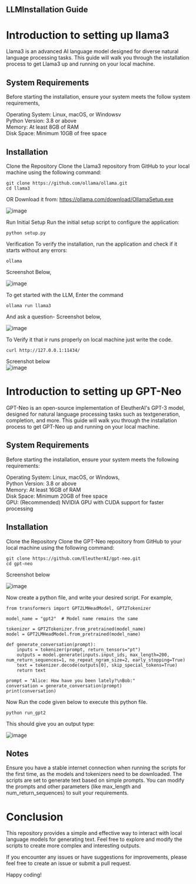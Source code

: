 ## LLMInstallation Guide

# Introduction to setting up llama3
Llama3 is an advanced AI language model designed for diverse natural language processing tasks. This guide will walk you through the installation process to get Llama3 up and running on your local machine.

## System Requirements
Before starting the installation, ensure your system meets the follow system requirements,

Operating System: Linux, macOS, or Windowsv<br/>
Python Version: 3.8 or above<br/>
Memory: At least 8GB of RAM<br/>
Disk Space: Minimum 10GB of free space<br/>

## Installation
Clone the Repository
Clone the Llama3 repository from GitHub to your local machine using the following command:
```
git clone https://github.com/ollama/ollama.git
cd llama3
```
OR 
Download it from: https://ollama.com/download/OllamaSetup.exe

![image](https://github.com/YagneshBrahmbhatt/LocalLLMAssignment/assets/113946217/0915f5e4-468e-42b1-9d47-ae2bb2210f3c)

Run Initial Setup
Run the initial setup script to configure the application:
```
python setup.py
```
Verification
To verify the installation, run the application and check if it starts without any errors:
```
ollama
```
Screenshot Below,

![image](https://github.com/YagneshBrahmbhatt/LocalLLMAssignment/assets/113946217/bb9174c4-f649-43fa-a72b-d8a35f9d50c9)

To get started with the LLM,
Enter the command
```
ollama run llama3
```
And ask a question- Screenshot below,

![image](https://github.com/YagneshBrahmbhatt/LocalLLMAssignment/assets/113946217/7b4b3558-dfd5-47af-b0f9-332277f771d6)

To Verify it that ir runs properly on local machine just write the code.
```
curl http://127.0.0.1:11434/
```
Screenshot below<br/>
![image](https://github.com/YagneshBrahmbhatt/LocalLLMAssignment/assets/113946217/c5263ec1-ada5-4576-8426-67a681bbb960)


# Introduction to setting up GPT-Neo

GPT-Neo is an open-source implementation of EleutherAI's GPT-3 model, designed for natural language processing tasks such as textgeneration, completion, and more. This guide will walk you through the installation process to get GPT-Neo up and running on your local machine.

## System Requirements
Before starting the installation, ensure your system meets the following requirements:

Operating System: Linux, macOS, or Windows,<br/>
Python Version: 3.8 or above<br/>
Memory: At least 16GB of RAM<br/>
Disk Space: Minimum 20GB of free space<br/>
GPU: (Recommended) NVIDIA GPU with CUDA support for faster processing<br/>

## Installation
Clone the Repository
Clone the GPT-Neo repository from GitHub to your local machine using the following command:
```
git clone https://github.com/EleutherAI/gpt-neo.git
cd gpt-neo
```
Screenshot below

![image](https://github.com/YagneshBrahmbhatt/LocalLLMAssignment/assets/113946217/77310395-bb41-490a-9311-5b99269bc691)

Now create a python file, and write your desired script. 
For example,
```
from transformers import GPT2LMHeadModel, GPT2Tokenizer

model_name = "gpt2"  # Model name remains the same

tokenizer = GPT2Tokenizer.from_pretrained(model_name)
model = GPT2LMHeadModel.from_pretrained(model_name)

def generate_conversation(prompt):
    inputs = tokenizer(prompt, return_tensors="pt")
    outputs = model.generate(inputs.input_ids, max_length=200, num_return_sequences=1, no_repeat_ngram_size=2, early_stopping=True)
    text = tokenizer.decode(outputs[0], skip_special_tokens=True)
    return text

prompt = "Alice: How have you been lately?\nBob:"
conversation = generate_conversation(prompt)
print(conversation)
```

Now Run the code given below to execute this python file.
```
python run_gpt2
```
This should give you an output type:

![image](https://github.com/YagneshBrahmbhatt/LocalLLMAssignment/assets/113946217/9b777e9f-eba2-41e7-9551-56762275899a)

## Notes

Ensure you have a stable internet connection when running the scripts for the first time, as the models and tokenizers need to be downloaded. The scripts are set to generate text based on simple prompts. You can modify the prompts and other parameters (like max_length and num_return_sequences) to suit your requirements.

# Conclusion
This repository provides a simple and effective way to interact with local language models for generating text. Feel free to explore and modify the scripts to create more complex and interesting outputs.<br/>

If you encounter any issues or have suggestions for improvements, please feel free to create an issue or submit a pull request.<br/>

Happy coding!
